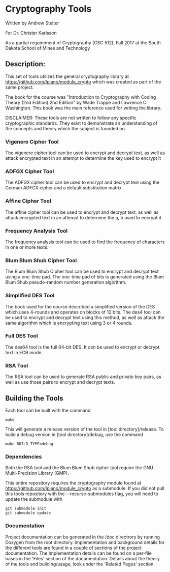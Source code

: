 # Cryptography Tools

Written by Andrew Stelter

For Dr. Christer Karlsson

As a partial requirement of Cryptography (CSC 512), Fall 2017 at the South Dakota School of Mines and Technology

## Description:
This set of tools utilizes the general
cryptography library at https://github.com/Ipiano/module_crypto which was created as part
of the same project.

The book for the course was  "Introduction to Cryptography with Coding Theory (2nd Edition) 2nd Edition" by
Wade Trappe and Lawrence C. Washington. This book was the main reference used for writing the library.

DISCLAIMER: These tools are not written to follow any specific cryptographic standards. They exist
to demonstrate an understanding of the concepts and theory which the subject is founded on.

### Vigenere Cipher Tool
The vigenere cipher tool can be used to encrypt and decrypt text, as well as 
attack encrypted text in an attempt to determine the key used to encrypt it

### ADFGX Cipher Tool
The ADFGX cipher tool can be used to encrypt and decrypt text using the German
ADFGX cipher and a default substitution matrix

### Affine Cipher Tool
The affine cipher tool can be used to encrypt and decrypt text, as well as 
attack encrypted text in an attempt to determine the a, b used to encrypt it

### Frequency Analysis Tool
The frequency analysis tool can be used to find the frequency of characters
in one or more texts.

### Blum Blum Shub Cipher Tool
The Blum Blum Shub Cipher tool can be used to encrypt and decrypt text using a one-time pad.
The one-time pad of bits is generated using the Blum Blum Shub pseudo-random number generation
algorithm.

### Simplified DES Tool
The book used for the course described a simplified version of the DES which uses 4-rounds and operates on
blocks of 12 bits. The des4 tool can be used to encrypt and decrypt text using this method, as well as attack
the same algorithm which is encrypting text using 3 or 4 rounds.

### Full DES Tool
The des64 tool is the full 64-bit DES. It can be used to encrypt or decrypt text in ECB mode.

### RSA Tool
The RSA tool can be used to generate RSA public and private key pairs, as well as use those
pairs to encrypt and decrypt texts.

## Building the Tools
Each tool can be built with the command 
```
make
```
This will generate a release version of the tool in [tool directory]/release. To build a debug version in [tool directory]/debug,
use the command 
```
make BUILD_TYPE=debug
```

### Dependencies
Both the RSA tool and the Blum Blum Shub cipher tool require the GNU Multi-Precision Library (GMP).

This entire repository requires the cryptography module found at https://github.com/Ipiano/module_crypto as a submodule.
If you did not pull this tools repository with the --recurse-submodules flag, you will need to update the submodule with
```
git submodule init
git submodule update
```

### Documentation
Project documentation can be generated in the /doc directrory by running Doxygen from the root directory.
implementation and background details for the different tools are found in a couple of sections of the project documentation. The Implementation
details can be found on a per-file bases in the 'Files' section of the documentation. Details about the theory of the tools and
building/usage, look under the 'Related Pages' section.
